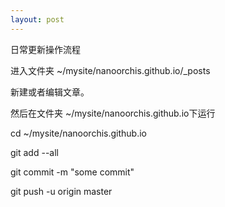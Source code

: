 ```yaml
---
layout: post
---
```

日常更新操作流程

进入文件夹  ~/mysite/nanoorchis.github.io/_posts

新建或者编辑文章。

然后在文件夹 ~/mysite/nanoorchis.github.io下运行

cd ~/mysite/nanoorchis.github.io

git add --all

git commit -m "some commit"

git push -u origin master

